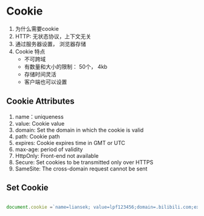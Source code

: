 # Cookie

1. 为什么需要cookie
2. HTTP:  无状态协议，上下文无关
3. 通过服务器设置， 浏览器存储
4. Cookie 特点
   *  不可跨域
   *  有数量和大小的限制： 50个， 4kb
   *  存储时间灵活
   *  客户端也可以设置


## Cookie Attributes

1. name：uniqueness
2. value: Cookie value
3. domain: Set the domain in which the cookie is valid
4. path: Cookie path
5. expires: Cookie expires time in GMT or UTC
6. max-age: period of validity
7. HttpOnly: Front-end not available
8. Secure: Set cookies to be transmitted only over HTTPS
9. SameSite: The cross-domain request cannot be sent

## Set Cookie

``` javascript

document.cookie =`name=liansek; value=lpf123456;domain=.bilibili.com;expires=${new Date(2024, 06, 01)};max-age=100;SameSite=None;` 


```